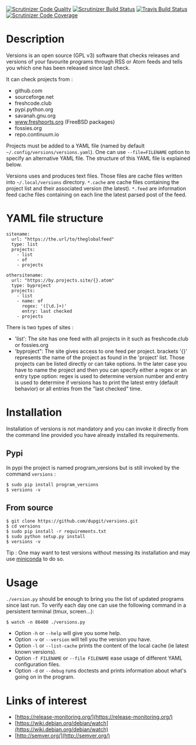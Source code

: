 [![Scrutinizer Code Quality](https://scrutinizer-ci.com/g/dupgit/versions/badges/quality-score.png?b=master)](https://scrutinizer-ci.com/g/dupgit/versions/?branch=master)
[![Scrutinizer Build Status](https://scrutinizer-ci.com/g/dupgit/versions/badges/build.png?b=master)](https://scrutinizer-ci.com/g/dupgit/versions/build-status/master)
[![Travis Build Status](https://travis-ci.org/dupgit/versions.svg?branch=master)](https://travis-ci.org/dupgit/versions)
[![Scrutinizer Code Coverage](https://scrutinizer-ci.com/g/dupgit/versions/badges/coverage.png?b=master)](https://scrutinizer-ci.com/g/dupgit/versions/?branch=master)

# Description

Versions is an open source (GPL v3) software that checks releases and
versions of your favourite programs through RSS or Atom feeds and tells
you which one has been released since last check.

It can check projects from :
* github.com
* sourceforge.net
* freshcode.club
* pypi.python.org
* savanah.gnu.org
* www.freshports.org (FreeBSD packages)
* fossies.org
* repo.continuum.io

Projects must be added to a YAML file (named by default
`~/.config/versions/versions.yaml`). One can use `--file=FILENAME`
option to specify an alternative YAML file. The structure of this
YAML file is explained below.

Versions uses and produces text files. Those files are cache files
written into `~/.local/versions` directory. `*.cache` are cache
files containing the project list and their associated version (the latest).
`*.feed` are information feed cache files containing on each line
the latest parsed post of the feed.


# YAML file structure

```
sitename:
  url: "https://the.url/to/theglobalfeed"
  type: list
  projects:
    - list
    - of
    - projects

othersitename:
  url: "https://by.projects.site/{}.atom"
  type: byproject
  projects:
    - list
    - name: of
      regex: '([\d.]+)'
      entry: last checked
    - projects
```

There is two types of sites : 
    
* 'list': The site has one feed with all projects in it such as
   freshcode.club or fossies.org
* 'byproject": The site gives access to one feed per project.
   brackets '{}' represents the name of the project as found in
   the 'project' list. Those projects can be listed directly or
   can take options. In the later case you have to name the
   project and then you can specify either a regex or an entry
   type option: regex is used to determine version number and
   entry is used to determine if versions has to print the latest
   entry (default behavior) or all entries from the "last checked"
   time.


# Installation

Installation of versions is not mandatory and you can invoke it 
directly from the command line provided you have already installed 
its requirements.

## Pypi

In pypi the project is named program_versions but is still invoked
by the command `versions` :

```
$ sudo pip install program_versions
$ versions -v
```

## From source

```
$ git clone https://github.com/dupgit/versions.git
$ cd versions
$ sudo pip install -r requirements.txt
$ sudo python setup.py install
$ versions -v
```

Tip : One may want to test versions without messing its installation and
      may use [miniconda](https://conda.io/miniconda.html) to do so.


# Usage

`./version.py` should be enough to bring you the list of updated
programs since last run. To verify each day one can use the following
command in a persistent terminal (tmux, screen…):

```
$ watch -n 86400 ./versions.py
```

* Option `-h` or `--help` will give you some help.
* Option `-v` or `--version` will tell you the version you have.
* Option `-l` or `--list-cache` prints the content of the local cache 
  (ie latest known versions).
* Option `-f FILENAME` or `--file FILENAME` ease usage of different
  YAML configuration files.
* Option `-d` or `--debug` runs doctests and prints information about
  what's going on in the program.


# Links of interest

* [https://release-monitoring.org/](https://release-monitoring.org/)
* [https://wiki.debian.org/debian/watch](https://wiki.debian.org/debian/watch)
* [http://semver.org/](http://semver.org/)

